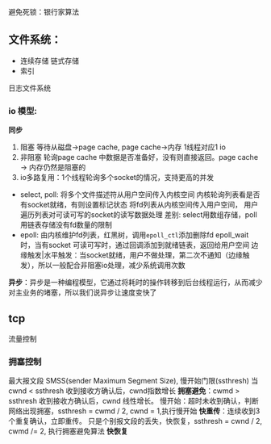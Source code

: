 
避免死锁：银行家算法

## 文件系统：
- 连续存储 链式存储
- 索引

日志文件系统

### io 模型:
**同步**
1. 阻塞  等待从磁盘->page cache, page cache->内存 1线程对应1 io
2. 非阻塞 轮询page cache 中数据是否准备好，没有则直接返回。page cache -> 内存仍然是阻塞的
3. io多路复用：1个线程轮询多个socket的情况，支持更高的并发
- select, poll:
将多个文件描述符从用户空间传入内核空间
内核轮询列表看是否有socket就绪，有则设置标记状态
将fd列表从内核空间传入用户空间，
用户遍历列表对可读可写的socket的读写数据处理
差别: select用数组存储，poll用链表存储没有fd数量的限制
- epoll:
由内核维护fd列表，红黑树，调用`epoll_ctl`添加删除fd
epoll_wait 时，当有socket 可读可写时，通过回调添加到就绪链表，返回给用户空间
边缘触发|水平触发：当socket就绪，用户不做处理，第二次不通知（边缘触发），所以一般配合非阻塞io处理，减少系统调用次数

**异步**：异步是一种编程模型，它通过将耗时的操作转移到后台线程运行，从而减少对主业务的堵塞，所以我们说异步让速度变快了


## tcp
流量控制

### 拥塞控制
最大报文段 SMSS(sender Maximum Segment Size),  慢开始门限(ssthresh)
当cwnd < ssthresh 收到接收方确认后，cwnd指数增长
**拥塞避免**：cwmd > ssthresh 收到接收方确认后，cwnd 线性增长。
慢开始：超时未收到确认，判断 网络出现拥塞，ssthresh = cwmd / 2, cwnd = 1,执行慢开始
**快重传**：连续收到3个重复确认，立即重传。
只是个别报文段的丢失，快恢复，ssthresh = cwnd / 2, cwmd /= 2, 执行拥塞避免算法 **快恢复**
